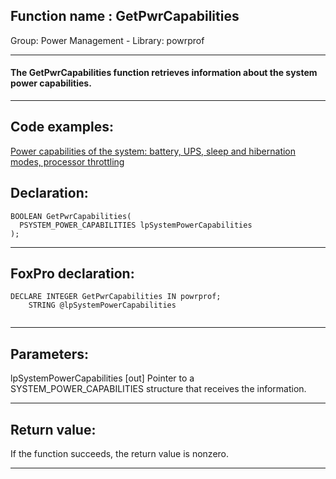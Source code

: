 
## Function name : GetPwrCapabilities
Group: Power Management - Library: powrprof    
***  


#### The GetPwrCapabilities function retrieves information about the system power capabilities.
***  


## Code examples:
[Power capabilities of the system: battery, UPS, sleep and hibernation modes, processor throttling](../../samples/sample_394.md)  

## Declaration:
```foxpro  
BOOLEAN GetPwrCapabilities(
  PSYSTEM_POWER_CAPABILITIES lpSystemPowerCapabilities
);  
```  
***  


## FoxPro declaration:
```foxpro  
DECLARE INTEGER GetPwrCapabilities IN powrprof;
	STRING @lpSystemPowerCapabilities
  
```  
***  


## Parameters:
lpSystemPowerCapabilities 
[out] Pointer to a SYSTEM_POWER_CAPABILITIES structure that receives the information.  
***  


## Return value:
If the function succeeds, the return value is nonzero.  
***  

